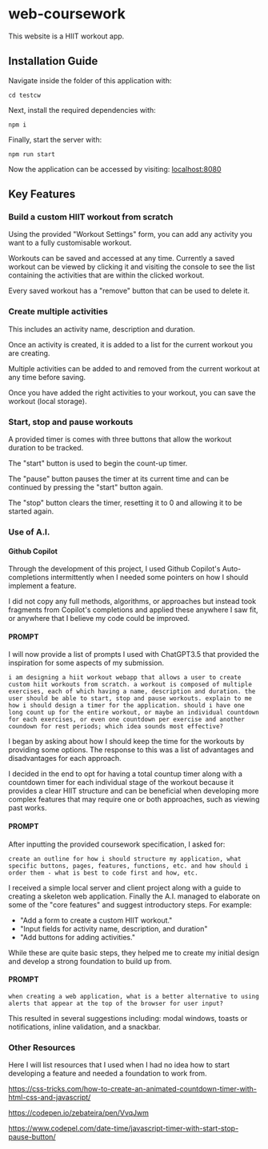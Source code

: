 # web-coursework
 
This website is a HIIT workout app.

## Installation Guide 

Navigate inside the folder of this application with:
```
cd testcw
```
Next, install the required dependencies with:
```
npm i
```
Finally, start the server with:
```
npm run start
```
Now the application can be accessed by visiting:
[localhost:8080](localhost:8080)

## Key Features

### Build a custom HIIT workout from scratch
Using the provided "Workout Settings" form, you can add any activity you want to a fully customisable workout.  
  
Workouts can be saved and accessed at any time. Currently a saved workout can be viewed by clicking it and visiting the console to see the list containing the activities that are within the clicked workout.

Every saved workout has a "remove" button that can be used to delete it.

### Create multiple activities

This includes an activity name, description and duration.  
   
Once an activity is created, it is added to a list for the current workout you are creating.  
  
Multiple activities can be added to and removed from the current workout at any time before saving.

Once you have added the right activities to your workout, you can save the workout (local storage).

### Start, stop and pause workouts
A provided timer is comes with three buttons that allow the workout duration to be tracked.  
  
The "start" button is used to begin the count-up timer.  
  
The "pause" button pauses the timer at its current time and can be continued by pressing the "start" button again.  
  
The "stop" button clears the timer, resetting it to 0 and allowing it to be started again.

### Use of A.I.

#### Github Copilot

Through the development of this project, I used Github Copilot's Auto-completions intermittently when I needed some pointers on how I should implement a feature. 

I did not copy any full methods, algorithms, or approaches but instead took fragments from Copilot's completions and applied these anywhere I saw fit, or anywhere that I believe my code could be improved. 

#### PROMPT

I will now provide a list of prompts I used with ChatGPT3.5 that provided the inspiration for some aspects of my submission.


```
i am designing a hiit workout webapp that allows a user to create custom hiit workouts from scratch. a workout is composed of multiple exercises, each of which having a name, description and duration. the user should be able to start, stop and pause workouts. explain to me how i should design a timer for the application. should i have one long count up for the entire workout, or maybe an individual countdown for each exercises, or even one countdown per exercise and another coundown for rest periods; which idea sounds most effective?
```

I began by asking about how I should keep the time for the workouts by providing some options. The response to this was a list of advantages and disadvantages for each approach.  
  
I decided in the end to opt for having a total countup timer along with a countdown timer for each individual stage of the workout because it provides a clear HIIT structure and can be beneficial when developing more complex features that may require one or both approaches, such as viewing past works.
  

#### PROMPT  
After inputting the provided coursework specification, I asked for:
```
create an outline for how i should structure my application, what specific buttons, pages, features, functions, etc. and how should i order them - what is best to code first and how, etc.
```
I received a simple local server and client project along with a guide to creating a skeleton web application. Finally the A.I. managed to elaborate on some of the "core features" and suggest introductory steps. For example:  
  
- "Add a form to create a custom HIIT workout."  
- "Input fields for activity name, description, and duration"  
- "Add buttons for adding activities."
  
While these are quite basic steps, they helped me to create my initial design and develop a strong foundation to build up from.

#### PROMPT

```
when creating a web application, what is a better alternative to using alerts that appear at the top of the browser for user input?
```

This resulted in several suggestions including: modal windows, toasts or notifications, inline validation, and a snackbar.

### Other Resources 

Here I will list resources that I used when I had no idea how to start developing a feature and needed a foundation to work from.

https://css-tricks.com/how-to-create-an-animated-countdown-timer-with-html-css-and-javascript/

https://codepen.io/zebateira/pen/VvqJwm

https://www.codepel.com/date-time/javascript-timer-with-start-stop-pause-button/


